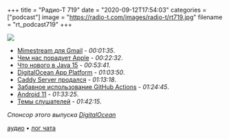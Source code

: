 +++
title = "Радио-Т 719"
date = "2020-09-12T17:54:03"
categories = ["podcast"]
image = "https://radio-t.com/images/radio-t/rt719.jpg"
filename = "rt_podcast719"
+++

![](https://radio-t.com/images/radio-t/rt719.jpg)

- [Mimestream для Gmail](https://mimestream.com/) - *00:01:35*.
- [Чем нас порадует Apple](https://mashable.com/video/apple-event-2020-preview/?europe=true) - *00:22:32*.
- [Что нового в Java 15](https://habr.com/ru/post/518794/) - *00:53:41*.
- [DigitalOcean App Platform](https://www.digitalocean.com/docs/app-platform/) - *01:03:50*.
- [Caddy Server продался](https://www.ardanlabs.com/news/2020/08/caddy-server-is-acquired/) - *01:13:18*.
- [Забавное использование GitHub Actions](https://github.com/fastai/fastmac/) - *01:24:45*.
- [Android 11](https://flipboard.com/@tech/everything-you-should-know-about-android-11-8a41i5vn11fn4d43) - *01:33:25*.
- [Темы слушателей](https://radio-t.com/p/2020/09/08/prep-719/) - *01:42:15*.

*Спонсор этого выпуска [DigitalOcean](https://do.co/radiot)*


[аудио](https://cdn.radio-t.com/rt_podcast719.mp3) • [лог чата](https://chat.radio-t.com/logs/radio-t-719.html)
<audio src="https://cdn.radio-t.com/rt_podcast719.mp3" preload="none"></audio>
